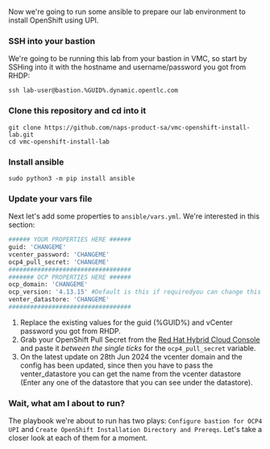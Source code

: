 Now we're going to run some ansible to prepare our lab environment to install OpenShift using UPI.

### SSH into your bastion
We're going to be running this lab from your bastion in VMC, so start by SSHing into it with the hostname and username/password you got from RHDP:
```execute
ssh lab-user@bastion.%GUID%.dynamic.opentlc.com
```

### Clone this repository and cd into it
```execute
git clone https://github.com/naps-product-sa/vmc-openshift-install-lab.git
cd vmc-openshift-install-lab
```

### Install ansible
```execute
sudo python3 -m pip install ansible
```

### Update your vars file
Next let's add some properties to `ansible/vars.yml`. We're interested in this section:
```bash
###### YOUR PROPERTIES HERE ######
guid: 'CHANGEME'
vcenter_password: 'CHANGEME'
ocp4_pull_secret: 'CHANGEME'
##################################
####### OCP PROPERTIES HERE ######
ocp_domain: 'CHANGEME'
ocp_version: '4.13.15' #Default is this if requiredyou can change this
venter_datastore: 'CHANGEME'
##################################
```
1. Replace the existing values for the guid (%GUID%) and vCenter password you got from RHDP.
2. Grab your OpenShift Pull Secret from the [Red Hat Hybrid Cloud Console](https://console.redhat.com/openshift/install/vsphere/agent-based) and paste it *between the single ticks* for the `ocp4_pull_secret` variable.
3. On the latest update on 28th Jun 2024 the vcenter domain and the config has been updated, since then you have to pass the venter_datastore you can get the name from the vcenter datastore (Enter any one of the datastore that you can see under the datastore). 

### Wait, what am I about to run?
The playbook we're about to run has two plays: `Configure bastion for OCP4 UPI` and `Create OpenShift Installation Directory and Prereqs`. Let's take a closer look at each of them for a moment.

